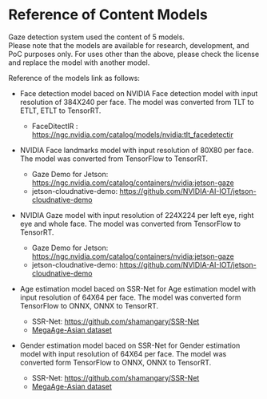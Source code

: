 # Reference of Content Models

Gaze detection system used the content of 5 models.  
Please note that the models are available for research, development, and PoC purposes only.
For uses other than the above, please check the license and replace the model with another model.

Reference of the models link as follows:

- Face detection model baced on NVIDIA Face detection model with input resolution of 384X240 per face. The model was converted from TLT to ETLT, ETLT to TensorRT.  
  - FaceDitectIR : https://ngc.nvidia.com/catalog/models/nvidia:tlt_facedetectir 

- NVIDIA Face landmarks model with input resolution of 80X80 per face. The model was converted from TensorFlow to TensorRT.  
  - Gaze Demo for Jetson: https://ngc.nvidia.com/catalog/containers/nvidia:jetson-gaze  
  - jetson-cloudnative-demo: https://github.com/NVIDIA-AI-IOT/jetson-cloudnative-demo

- NVIDIA Gaze model with input resolution of 224X224 per left eye, right eye and whole face. The model was converted from TensorFlow to TensorRT.  
  - Gaze Demo for Jetson: https://ngc.nvidia.com/catalog/containers/nvidia:jetson-gaze  
  - jetson-cloudnative-demo: https://github.com/NVIDIA-AI-IOT/jetson-cloudnative-demo

- Age estimation model baced on SSR-Net for Age estimation model with input resolution of 64X64 per face. The model was converted form TensorFlow to ONNX, ONNX to TensorRT.  
  - SSR-Net: https://github.com/shamangary/SSR-Net  
  - [MegaAge-Asian dataset](http://mmlab.ie.cuhk.edu.hk/projects/MegaAge/)  

- Gender estimation model baced on SSR-Net for Gender estimation model with input resolution of 64X64 per face. The model was converted form TensorFlow to ONNX, ONNX to TensorRT.  
  - SSR-Net: https://github.com/shamangary/SSR-Net  
  - [MegaAge-Asian dataset](http://mmlab.ie.cuhk.edu.hk/projects/MegaAge/)  




